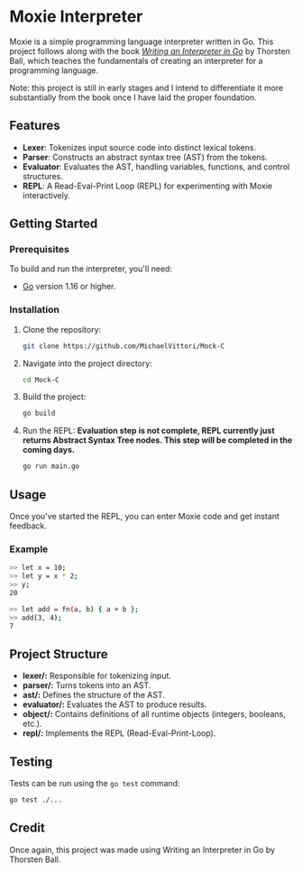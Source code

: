 # Moxie Interpreter

Moxie is a simple programming language interpreter written in Go. This project follows along with the book *[Writing an Interpreter in Go](https://interpreterbook.com/)* by Thorsten Ball, which teaches the fundamentals of creating an interpreter for a programming language.

Note: this project is still in early stages and I intend to differentiate it more substantially from the book once I have laid the proper foundation.

## Features

- **Lexer**: Tokenizes input source code into distinct lexical tokens.
- **Parser**: Constructs an abstract syntax tree (AST) from the tokens.
- **Evaluator**: Evaluates the AST, handling variables, functions, and control structures.
- **REPL**: A Read-Eval-Print Loop (REPL) for experimenting with Moxie interactively.

## Getting Started

### Prerequisites

To build and run the interpreter, you'll need:

- [Go](https://golang.org/dl/) version 1.16 or higher.

### Installation

1. Clone the repository:

    ```bash
    git clone https://github.com/MichaelVittori/Mock-C
    ```

2. Navigate into the project directory:

    ```bash
    cd Mock-C
    ```

3. Build the project:

    ```bash
    go build
    ```

4. Run the REPL: **Evaluation step is not complete, REPL currently just returns Abstract Syntax Tree nodes. This step will be completed in the coming days.**
    ```bash
    go run main.go
    ```

## Usage

Once you've started the REPL, you can enter Moxie code and get instant feedback.

### Example

```bash
>> let x = 10;
>> let y = x * 2;
>> y;
20
```
```bash
>> let add = fn(a, b) { a + b };
>> add(3, 4);
7
```
## Project Structure
- **lexer/:** Responsible for tokenizing input.
- **parser/:** Turns tokens into an AST.
- **ast/:** Defines the structure of the AST.
- **evaluator/:** Evaluates the AST to produce results.
- **object/:** Contains definitions of all runtime objects (integers, booleans, etc.).
- **repl/:** Implements the REPL (Read-Eval-Print-Loop).

## Testing
Tests can be run using the ```go test``` command:
```bash
go test ./...
```

## Credit
Once again, this project was made using Writing an Interpreter in Go by Thorsten Ball.
